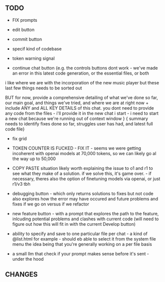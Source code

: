 TODO
---

- FIX prompts 

- edit button
- commit button
- specif kind of codebase
- token warning signal
- continue chat button
{e.g.  the controls buttons dont work - we've made an error in this latest code generation, or the essential files, or both 

i like where we are with the incorporation of the new music player but these last few things needs to be sorted out 

BUT for now, provide a comprehensive detailing of what we've done so far, our main goal, and things we've tried, and where we are at right now + include ANY and ALL KEY DETAILS of this chat. you dont need to provide any code from the files - i'll provide it in the new chat i start - i need to start a new chat because we're running out of context window
}
{ summary needs to identify fixes done so far, struggles user has had, and latest full code file}
- fix grid
- TOKEN COUNTER IS FUCKED - FIX IT - seems we were getting incoherent with openai models at 70,000 tokens, so we can likely go al the way up to 50,000
- COPY PASTE situation likely worth explaining the issue to o1 and r1 to see what they make of a solution. if we solve this, it's game over. - if necessary, theres also the option of finetuning models via openai, or just r1/v3 tbh

- debugging button - which only returns solutions to fixes but not code
also explores how the error may have occured and future problems and fixes if we go on
versus if we refactor

- new feature button - with a prompt that explores the path to the feature, inlcuding potential problems and clashes with current code
(will need to figure out how this will fit in with the current Develop button)


- ability to specify and save to one particular file per chat - a kind of @list.html for example - should eb able to select it from the system file menu
the idea being that you're generally working on a per file basis

- a small llm that check if your prompt makes sense before it's sent - under the hood

CHANGES
---